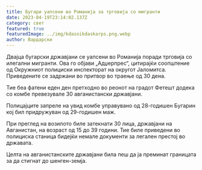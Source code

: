 ```yaml
---
title: Бугари уапсени во Романија за трговија со мигранти
date: 2023-04-19T23:14:02.137Z
category: свет
featured: true
featuredImage: ../img/kdasoikdaskarps.png.webp
author: Вардарски
---
```


Двајца бугарски државјани се уапсени во Романија поради трговија со илегални мигранти. Ова го објави „Адџерпрес“, цитирајќи соопштение од Окружниот полициски инспекторат на округот Јаломитса. Приведените се задржани во притвор во траење од 30 дена.

Тие беа фатени еден ден претходно во реонот на градот Фетешт додека со комбе превезувале 30 авганистански државјани.

Полицајците запреле на увид комбе управувано од 28-годишен Бугарин кој бил придружуван од 29-годишен маж.

При преглед на возилото биле затекнати 30 лица, државјани на Авганистан, на возраст од 15 до 39 години. Тие биле приведени во полициска станица бидејќи немале документи за легален престој во државата.

Целта на авганистанските државјани била пеш да ја преминат границата за да стигнат до шенген-земја.
